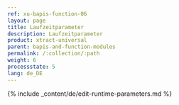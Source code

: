 ```yaml
---
ref: xu-bapis-function-06
layout: page
title: Laufzeitparameter
description: Laufzeitparameter
product: xtract-universal
parent: bapis-and-function-modules
permalink: /:collection/:path
weight: 6
processstate: 5
lang: de_DE
---
```

{% include _content/de/edit-runtime-parameters.md %}

